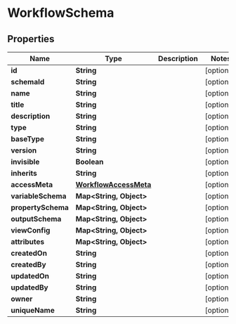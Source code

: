 

# WorkflowSchema


## Properties

Name | Type | Description | Notes
------------ | ------------- | ------------- | -------------
**id** | **String** |  |  [optional]
**schemaId** | **String** |  |  [optional]
**name** | **String** |  |  [optional]
**title** | **String** |  |  [optional]
**description** | **String** |  |  [optional]
**type** | **String** |  |  [optional]
**baseType** | **String** |  |  [optional]
**version** | **String** |  |  [optional]
**invisible** | **Boolean** |  |  [optional]
**inherits** | **String** |  |  [optional]
**accessMeta** | [**WorkflowAccessMeta**](WorkflowAccessMeta.md) |  |  [optional]
**variableSchema** | **Map&lt;String, Object&gt;** |  |  [optional]
**propertySchema** | **Map&lt;String, Object&gt;** |  |  [optional]
**outputSchema** | **Map&lt;String, Object&gt;** |  |  [optional]
**viewConfig** | **Map&lt;String, Object&gt;** |  |  [optional]
**attributes** | **Map&lt;String, Object&gt;** |  |  [optional]
**createdOn** | **String** |  |  [optional]
**createdBy** | **String** |  |  [optional]
**updatedOn** | **String** |  |  [optional]
**updatedBy** | **String** |  |  [optional]
**owner** | **String** |  |  [optional]
**uniqueName** | **String** |  |  [optional]



